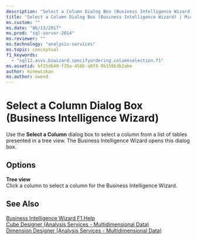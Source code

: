```yaml
---
description: "Select a Column Dialog Box (Business Intelligence Wizard)"
title: "Select a Column Dialog Box (Business Intelligence Wizard) | Microsoft Docs"
ms.custom: ""
ms.date: "06/13/2017"
ms.prod: "sql-server-2014"
ms.reviewer: ""
ms.technology: "analysis-services"
ms.topic: conceptual
f1_keywords: 
  - "sql12.asvs.biwizard.specifyordering.columnselection.f1"
ms.assetid: bf25d649-f35a-458b-a8f4-9b159b3b2abe
author: minewiskan
ms.author: owend
---
```

# Select a Column Dialog Box (Business Intelligence Wizard)
  Use the **Select a Column** dialog box to select a column from a list of tables presented in a tree view. The Business Intelligence Wizard opens this dialog box.  
  
## Options  
 **Tree view**  
 Click a column to select a column for the Business Intelligence Wizard.  
  
## See Also  
 [Business Intelligence Wizard F1 Help](business-intelligence-wizard-f1-help.md)   
 [Cube Designer &#40;Analysis Services - Multidimensional Data&#41;](cube-designer-analysis-services-multidimensional-data.md)   
 [Dimension Designer &#40;Analysis Services - Multidimensional Data&#41;](dimension-designer-analysis-services-multidimensional-data.md)  
  
  
